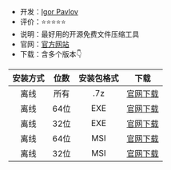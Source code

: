 - 开发：[Igor Pavlov](https://www.7-zip.org/)
- 评价：⭐⭐⭐⭐⭐
- 说明：最好用的开源免费文件压缩工具
- 官网：[官方网站](https://www.7-zip.org/)
- 下载：含多个版本👇

| 安装方式 |位数|安装包格式|下载|
|:--------:| :---------:|:--------:|:--------:|
| 离线 | 所有|.7z|[官网下载](https://www.7-zip.org/a/7z2404-extra.7z)|
| 离线 | 64位|EXE|[官网下载](https://www.7-zip.org/a/7z2404-x64.exe)|
| 离线 | 32位|EXE|[官网下载](https://www.7-zip.org/a/7z2404.exe)|
| 离线 | 64位|MSI|[官网下载](https://www.7-zip.org/a/7z2404-x64.msi)|
| 离线 | 32位|MSI|[官网下载](https://www.7-zip.org/a/7z2404.msi)|